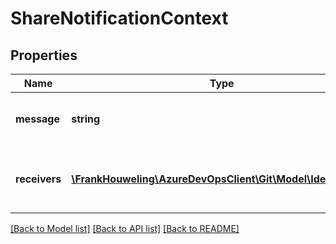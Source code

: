 # ShareNotificationContext

## Properties
Name | Type | Description | Notes
------------ | ------------- | ------------- | -------------
**message** | **string** | Optional user note or message. | [optional] 
**receivers** | [**\FrankHouweling\AzureDevOpsClient\Git\Model\IdentityRef[]**](IdentityRef.md) | Identities of users who will receive a share notification. | [optional] 

[[Back to Model list]](../README.md#documentation-for-models) [[Back to API list]](../README.md#documentation-for-api-endpoints) [[Back to README]](../README.md)


